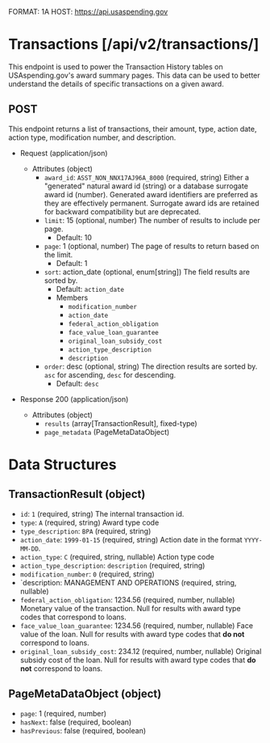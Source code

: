 FORMAT: 1A
HOST: https://api.usaspending.gov

# Transactions [/api/v2/transactions/]

This endpoint is used to power the Transaction History tables on USAspending.gov's award summary pages. This data can be used to better understand the details of specific transactions on a given award.

## POST

This endpoint returns a list of transactions, their amount, type, action date, action type, modification number, and description.

+ Request (application/json)
    + Attributes (object)
        + `award_id`: `ASST_NON_NNX17AJ96A_8000` (required, string)
            Either a "generated" natural award id (string) or a database surrogate award id (number).  Generated award identifiers are preferred as they are effectively permanent.  Surrogate award ids are retained for backward compatibility but are deprecated.
        + `limit`: 15 (optional, number)
            The number of results to include per page.
            + Default: 10
        + `page`: 1 (optional, number)
            The page of results to return based on the limit.
            + Default: 1
        + `sort`: action_date (optional, enum[string])
            The field results are sorted by.
            + Default: `action_date`
            + Members
                + `modification_number`
                + `action_date`
                + `federal_action_obligation`
                + `face_value_loan_guarantee`
                + `original_loan_subsidy_cost`
                + `action_type_description`
                + `description`
        + `order`: desc (optional, string)
            The direction results are sorted by. `asc` for ascending, `desc` for descending.
            + Default: `desc`

+ Response 200 (application/json)
    + Attributes (object)
        + `results` (array[TransactionResult], fixed-type)
        + `page_metadata` (PageMetaDataObject)

# Data Structures

## TransactionResult (object)
+ `id`: `1` (required, string)
    The internal transaction id.
+ `type`: `A` (required, string)
    Award type code
+ `type_description`: `BPA` (required, string)
+ `action_date`: `1999-01-15` (required, string)
    Action date in the format `YYYY-MM-DD`.
+ `action_type`: `C` (required, string, nullable)
    Action type code
+ `action_type_description`: `description` (required, string)
+ `modification_number`: `0` (required, string)
+ `description: MANAGEMENT AND OPERATIONS (required, string, nullable)
+ `federal_action_obligation`: 1234.56 (required, number, nullable)
    Monetary value of the transaction. Null for results with award type codes that correspond to loans.
+ `face_value_loan_guarantee`: 1234.56 (required, number, nullable)
    Face value of the loan. Null for results with award type codes that **do not** correspond to loans.
+ `original_loan_subsidy_cost`: 234.12 (required, number, nullable)
    Original subsidy cost of the loan. Null for results with award type codes that **do not** correspond to loans.

## PageMetaDataObject (object)
+ `page`: 1 (required, number)
+ `hasNext`: false (required, boolean)
+ `hasPrevious`: false (required, boolean)
